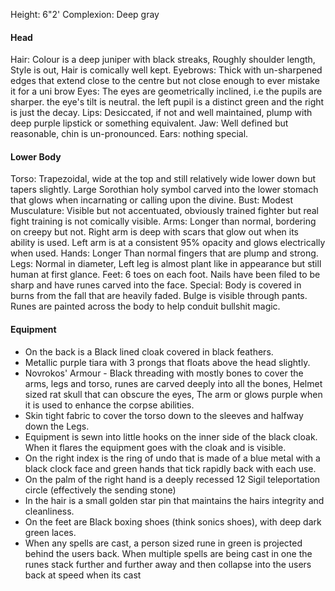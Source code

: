 Height: 6"2'
Complexion: Deep gray

#### Head
Hair: Colour is a deep juniper with black streaks, Roughly shoulder length, Style is out, Hair is comically well kept.
Eyebrows: Thick with un-sharpened edges that extend close to the centre but not close enough to ever mistake it for a uni brow
Eyes: The eyes are geometrically inclined, i.e the pupils are sharper. the eye's tilt is neutral. the left pupil is a distinct green and the right is just the decay.
Lips: Desiccated, if not and well maintained, plump with deep purple lipstick or something equivalent.
Jaw: Well defined but reasonable, chin is un-pronounced.
Ears: nothing special.

#### Lower Body
Torso: Trapezoidal, wide at the top and still relatively wide lower down but tapers slightly. Large Sorothian holy symbol carved into the lower stomach that glows when incarnating or calling upon the divine.
Bust: Modest
Musculature: Visible but not accentuated, obviously trained fighter but real fight training is not comically visible.
Arms: Longer than normal, bordering on creepy but not. Right arm is deep with scars that glow out when its ability is used. Left arm is at a consistent 95% opacity and glows electrically when used.
Hands: Longer Than normal fingers that are plump and strong.
Legs: Normal in diameter, Left leg is almost plant like in appearance but still human at first glance.
Feet: 6 toes on each foot. Nails have been filed to be sharp and have runes carved into the face.
Special: Body is covered in burns from the fall that are heavily faded. Bulge is visible through pants. Runes are painted across the body to help conduit bullshit magic.

#### Equipment 
- On the back is a Black lined cloak covered in black feathers.
- Metallic purple tiara with 3 prongs that floats above the head slightly.
- Novrokos' Armour - Black threading with mostly bones to cover the arms, legs and torso, runes are carved deeply into all the bones, Helmet sized rat skull that can obscure the eyes, The arm or glows purple when it is used to enhance the corpse abilities.
- Skin tight fabric to cover the torso down to the sleeves and halfway down the Legs.
- Equipment is sewn into little hooks on the inner side of the black cloak. When it flares the equipment goes with the cloak and is visible.
- On the right index is the ring of undo that is made of a blue metal with a black clock face and green hands that tick rapidly back with each use.
- On the palm of the right hand is a deeply recessed 12 Sigil teleportation circle (effectively the sending stone)
- In the hair is a small golden star pin that maintains the hairs integrity and cleanliness.
- On the feet are Black boxing shoes (think sonics shoes), with deep dark green laces.
- When any spells are cast, a person sized rune in green is projected behind the users back. When multiple spells are being cast in one the runes stack further and further away and then collapse into the users back at speed when its cast